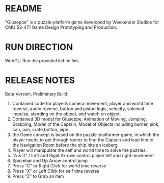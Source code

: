 # README

"Giuseppe" is a puzzle-platform game developed by Weekender Studios for CMU 53-471 Game Design Prototyping and Production.

# RUN DIRECTION
WebGL: Run the provided itch.io link.

# RELEASE NOTES
Beta Version, Preliminary Build:
1. Contained code for player& camera movement, player and world time reverse, audio reverse, button and piston logic, velocity, solenoid impulse, standing on the object, and watch on object.
2. Contained 3D model for Giuseppe, Animation of Moving, Jumping, Grabbing, Model of the Captain, Model of Objects including burner, sink, can, pan, crate,button, pipe. 
3. the Game concept is based on the puzzle-platformer game, in which the player needs to get through rooms to find the Captain and lead him to the Navigation Room before the ship hits an iceberg. 
4. Player will manipulate the self and world time to solve the puzzles. 
5. "A & D" / Left and Rigbt Arrows control player left and right movement
6. Spacebar and Up Arrow control jump
7. Press "C" or Right Click for world time reverse
8. Press "X" or Left Click for self time reverse
9. Press "Z" to Grab an item

